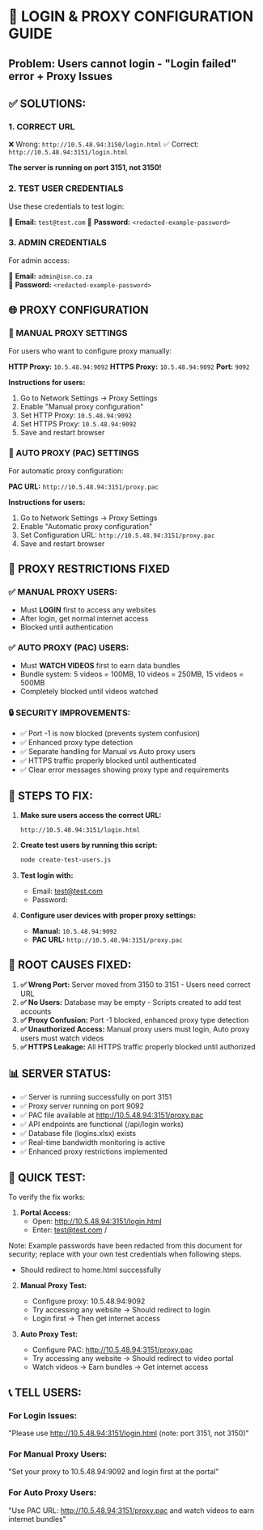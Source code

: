 # 🚨 LOGIN & PROXY CONFIGURATION GUIDE

## Problem: Users cannot login - "Login failed" error + Proxy Issues

## ✅ SOLUTIONS:

### 1. **CORRECT URL** 
❌ Wrong: `http://10.5.48.94:3150/login.html`
✅ Correct: `http://10.5.48.94:3151/login.html`

**The server is running on port 3151, not 3150!**

### 2. **TEST USER CREDENTIALS**
Use these credentials to test login:

📧 **Email:** `test@test.com`
🔑 **Password:** `<redacted-example-password>`

### 3. **ADMIN CREDENTIALS**
For admin access:

📧 **Email:** `admin@isn.co.za`  
🔑 **Password:** `<redacted-example-password>`

## 🌐 PROXY CONFIGURATION

### **🔧 MANUAL PROXY SETTINGS**
For users who want to configure proxy manually:

**HTTP Proxy:** `10.5.48.94:9092`
**HTTPS Proxy:** `10.5.48.94:9092`
**Port:** `9092`

**Instructions for users:**
1. Go to Network Settings → Proxy Settings
2. Enable "Manual proxy configuration"
3. Set HTTP Proxy: `10.5.48.94:9092`
4. Set HTTPS Proxy: `10.5.48.94:9092`
5. Save and restart browser

### **🤖 AUTO PROXY (PAC) SETTINGS**
For automatic proxy configuration:

**PAC URL:** `http://10.5.48.94:3151/proxy.pac`

**Instructions for users:**
1. Go to Network Settings → Proxy Settings
2. Enable "Automatic proxy configuration"
3. Set Configuration URL: `http://10.5.48.94:3151/proxy.pac`
4. Save and restart browser

## 🚫 PROXY RESTRICTIONS FIXED

### **✅ MANUAL PROXY USERS:**
- Must **LOGIN** first to access any websites
- After login, get normal internet access
- Blocked until authentication

### **✅ AUTO PROXY (PAC) USERS:**
- Must **WATCH VIDEOS** first to earn data bundles
- Bundle system: 5 videos = 100MB, 10 videos = 250MB, 15 videos = 500MB
- Completely blocked until videos watched

### **🔒 SECURITY IMPROVEMENTS:**
- ✅ Port -1 is now blocked (prevents system confusion)
- ✅ Enhanced proxy type detection
- ✅ Separate handling for Manual vs Auto proxy users
- ✅ HTTPS traffic properly blocked until authenticated
- ✅ Clear error messages showing proxy type and requirements

## 🔧 STEPS TO FIX:

1. **Make sure users access the correct URL:**
   ```
   http://10.5.48.94:3151/login.html
   ```

2. **Create test users by running this script:**
   ```bash
   node create-test-users.js
   ```

3. **Test login with:**
   - Email: test@test.com
   - Password: <redacted-example-password>

4. **Configure user devices with proper proxy settings:**
   - **Manual:** `10.5.48.94:9092`
   - **PAC URL:** `http://10.5.48.94:3151/proxy.pac`

## 🎯 ROOT CAUSES FIXED:

1. **✅ Wrong Port:** Server moved from 3150 to 3151 - Users need correct URL
2. **✅ No Users:** Database may be empty - Scripts created to add test accounts
3. **✅ Proxy Confusion:** Port -1 blocked, enhanced proxy type detection
4. **✅ Unauthorized Access:** Manual proxy users must login, Auto proxy users must watch videos
5. **✅ HTTPS Leakage:** All HTTPS traffic properly blocked until authorized

## 📊 SERVER STATUS:
- ✅ Server is running successfully on port 3151
- ✅ Proxy server running on port 9092
- ✅ PAC file available at http://10.5.48.94:3151/proxy.pac
- ✅ API endpoints are functional (/api/login works)
- ✅ Database file (logins.xlsx) exists
- ✅ Real-time bandwidth monitoring is active
- ✅ Enhanced proxy restrictions implemented

## 🧪 QUICK TEST:
To verify the fix works:

1. **Portal Access:**
   - Open: http://10.5.48.94:3151/login.html
   - Enter: test@test.com / <redacted-example-password>

Note: Example passwords have been redacted from this document for security; replace with your own test credentials when following steps.
   - Should redirect to home.html successfully

2. **Manual Proxy Test:**
   - Configure proxy: 10.5.48.94:9092
   - Try accessing any website → Should redirect to login
   - Login first → Then get internet access

3. **Auto Proxy Test:**
   - Configure PAC: http://10.5.48.94:3151/proxy.pac
   - Try accessing any website → Should redirect to video portal
   - Watch videos → Earn bundles → Get internet access

## 📞 TELL USERS:

### **For Login Issues:**
"Please use http://10.5.48.94:3151/login.html (note: port 3151, not 3150)"

### **For Manual Proxy Users:**
"Set your proxy to 10.5.48.94:9092 and login first at the portal"

### **For Auto Proxy Users:**
"Use PAC URL: http://10.5.48.94:3151/proxy.pac and watch videos to earn internet bundles"
